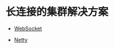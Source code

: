 # 长连接的集群解决方案

- [WebSocket](./Concept-WebSocket-LoadBalance-2)

- [Netty](./Concept-Netty-LoadBalance)